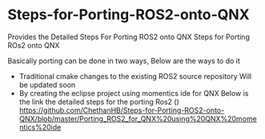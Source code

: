 # Steps-for-Porting-ROS2-onto-QNX
Provides the Detailed Steps For Porting ROS2 onto QNX
Steps for Porting ROs2 onto QNX

Basically porting can be done in two ways, Below are the ways to do it
- Traditional cmake changes to the existing ROS2 source repository
  Will be updated soon
- By creating the eclipse project using momentics ide for QNX
  Below is the link the detailed steps for the porting Ros2 ()
  https://github.com/ChethanHB/Steps-for-Porting-ROS2-onto-QNX/blob/master/Porting_ROS2_for_QNX%20using%20QNX%20momentics%20ide
  
  


 

